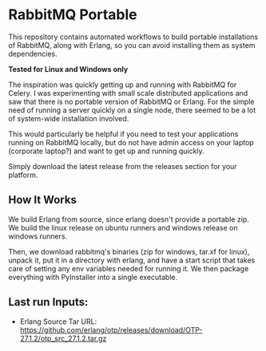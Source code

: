 # RabbitMQ Portable

This repository contains automated workflows to build portable installations of RabbitMQ, along with Erlang, so you can avoid installing them as system dependencies. 

**Tested for Linux and Windows only**

The inspiration was quickly getting up and running with RabbitMQ for Celery. I was experimenting with small scale distributed applications and saw that there is no portable version of RabbitMQ or Erlang. For the simple need of running a server quickly on a single node, there seemed to be a lot of system-wide installation involved. 

This would particularly be helpful if you need to test your applications running on RabbitMQ locally, but do not have admin access on your laptop (corporate laptop?) and want to get up and running quickly.

Simply download the latest release from the releases section for your platform.

## How It Works

We build Erlang from source, since erlang doesn't provide a portable zip. We build the linux release on ubuntu runners and windows release on windows runners.

Then, we download rabbitmq's binaries (zip for windows, tar.xf for linux), unpack it, put it in a directory with erlang, and have a start script that takes care of setting any env variables needed for running it. We then package everything with PyInstaller into a single executable.

## Last run Inputs:
- Erlang Source Tar URL: https://github.com/erlang/otp/releases/download/OTP-27.1.2/otp_src_27.1.2.tar.gz
